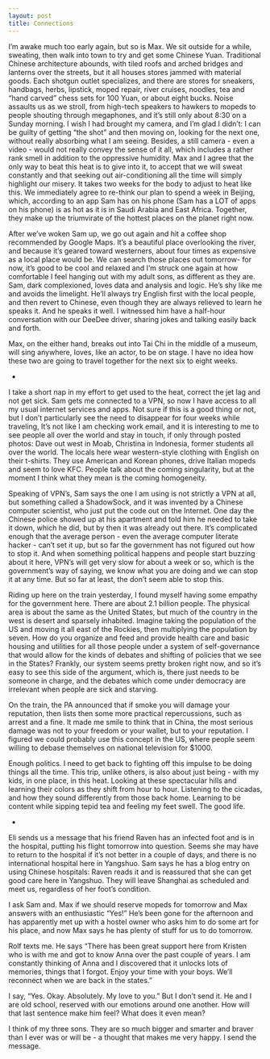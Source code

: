 ```yaml
---
layout: post
title: Connections
---
```

I’m awake much too early again, but so is Max. We sit outside for a while, sweating, then walk into town to try and get some Chinese Yuan. Traditional Chinese architecture abounds, with tiled roofs and arched bridges and lanterns over the streets, but it all houses stores jammed with material goods. Each shotgun outlet specializes, and there are stores for sneakers, handbags, herbs, lipstick, moped repair, river cruises, noodles, tea and “hand carved” chess sets for 100 Yuan, or about eight bucks. Noise assaults us as we stroll, from high-tech speakers to hawkers to mopeds to people shouting through megaphones, and it’s still only about 8:30 on a Sunday morning. I wish I had brought my camera, and I’m glad I didn’t: I can be guilty of getting “the shot” and then moving on, looking for the next one, without really absorbing what I am seeing. Besides, a still camera - even a video - would not really convey the sense of it all, which includes a rather rank smell in addition to the oppressive humidity. Max and I agree that the only way to beat this heat is to give into it, to accept that we will sweat constantly and that seeking out air-conditioning all the time will simply highlight our misery. It takes two weeks for the body to adjust to heat like this. We immediately agree to re-think our plan to spend a week in Beijing, which, according to an app Sam has on his phone (Sam has a LOT of apps on his phone) is as hot as it is in Saudi Arabia and East Africa. Together, they make up the triumvirate of the hottest places on the planet right now.

After we’ve woken Sam up, we go out again and hit a coffee shop recommended by Google Maps. It’s a beautiful place overlooking the river, and because it’s geared toward westerners, about four times as expensive as a local place would be. We can search those places out tomorrow- for now, it’s good to be cool and relaxed and I’m struck one again at how comfortable I feel hanging out with my adult sons, as different as they are. Sam, dark complexioned, loves data and analysis and logic. He’s shy like me and avoids the limelight. He’ll always try English first with the local people, and then revert to Chinese, even though they are always relieved to learn he speaks it. And he speaks it well. I witnessed him have a half-hour conversation with our DeeDee driver, sharing jokes and talking easily back and forth. 

Max, on the either hand, breaks out into Tai Chi in the middle of a museum, will sing anywhere, loves, like an actor, to be on stage. I have no idea how these two are going to travel together for the next six to eight weeks.

+

I take a short nap in my effort to get used to the heat, correct the jet lag and not get sick. Sam gets me connected to a VPN, so now I have access to all my usual internet services and apps. Not sure if this is a good thing or not, but I don’t particularly see the need to disappear for four weeks while traveling, It’s not like I am checking work email, and it is interesting to me to see people all over the world and stay in touch, if only through posted photos: Dave out west in Moab, Christina in Indonesia, former students all over the world. The locals here wear western-style clothing with English on their t-shirts. They use American and Korean phones, drive Italian mopeds and seem to love KFC. People talk about the coming singularity, but at the moment I think what they mean is the coming homogeneity.

Speaking of VPN’s, Sam says the one I am using is not strictly a VPN at all, but something called a ShadowSock, and it was invented by a Chinese computer scientist, who just put the code out on the Internet. One day the Chinese police showed up at his apartment and told him he needed to take it down, which he did, but by then it was already out there. It’s complicated enough that the average person - even the average computer literate hacker - can’t set it up, but so far the government has not figured out how to stop it. And when something political happens and people start buzzing about it here, VPN’s will get very slow for about a week or so, which is the government’s way of saying, we know what you are doing and we can stop it at any time. But so far at least, the don’t seem able to stop this. 

Riding up here on the train yesterday, I found myself having some empathy for the government here. There are about 2.1 billion people. The physical area is about the same as the United States, but much of the country in the west is desert and sparsely inhabited. Imagine taking the population of the US and moving it all east of the Rockies, then multiplying the population by seven. How do you organize and feed and provide health care and basic housing and utilities for all those people under a system of self-governance that would allow for the kinds of debates and shifting of policies that we see in the States? Frankly, our system seems pretty broken right now, and so it’s easy to see this side of the argument, which is, there just needs to be someone in charge, and the debates which come under democracy are irrelevant when people are sick and starving.

On the train, the PA announced that if smoke you will damage your reputation, then lists then some more practical repercussions, such as arrest and a fine. It made me smile to think that in China, the most serious damage was not to your freedom or your wallet, but to your reputation. I figured we could probably use this concept in the US, where people seem willing to debase themselves on national television for $1000.

Enough politics. I need to get back to fighting off this impulse to be doing things all the time. This trip, unlike others, is also about just being - with my kids, in one place, in this heat. Looking at these spectacular hills and learning their colors as they shift from hour to hour. Listening to the cicadas, and how they sound differently from those back home. Learning to be content while sipping tepid tea and feeling my feet swell. The good life.

+

Eli sends us a message that his friend Raven has an infected foot and is in the hospital, putting his flight tomorrow into question. Seems she may have to return to the hospital if it’s not better in a couple of days, and there is no international hospital here in Yangshuo. Sam says he has a blog entry on using Chinese hospitals: Raven reads it and is reassured that she can get good care here in Yangshuo. They will leave Shanghai as scheduled and meet us, regardless of her foot’s condition.

I ask Sam and. Max if we should reserve mopeds for tomorrow and Max answers with an enthusiastic “Yes!” He’s been gone for the afternoon and has apparently met up with a hostel owner who asks him to do some art for his place, and now Max says he has plenty of stuff for us to do tomorrow.

Rolf texts me. He says “There has been great support here from Kristen who is with me and got to know Anna over the past couple of years. I am constantly thinking of Anna and I discovered that it unlocks lots of memories, things that I forgot. Enjoy your time with your boys. We’ll reconnect when we are back in the states.”

I say, “Yes. Okay. Absolutely. My love to you.” But I don’t send it. He and I are old school, reserved with our emotions around one another. How will that last sentence make him feel? What does it even mean?

I think of my three sons. They are so much bigger and smarter and braver than I ever was or will be - a thought that makes me very happy. I send the message.

